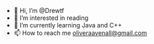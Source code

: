 - 👋 Hi, I’m @Drewtf
- 👀 I’m interested in reading
- 🌱 I’m currently learning Java and C++
- 📫 How to reach me oliveraavenall@gmail.com


<!---
Drewtf/Drewtf is a ✨ special ✨ repository because its `README.md` (this file) appears on your GitHub profile.
You can click the Preview link to take a look at your changes.
--->
